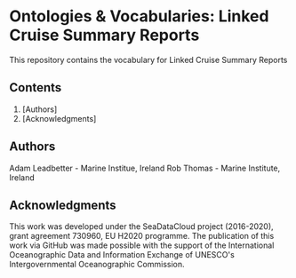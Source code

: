 # Ontologies & Vocabularies: Linked Cruise Summary Reports
This repository contains the vocabulary for Linked Cruise Summary Reports

## Contents
1. [Authors]
1. [Acknowledgments]

## Authors
Adam Leadbetter - Marine Institue, Ireland
Rob Thomas - Marine Institute, Ireland

## Acknowledgments
This work was developed under the SeaDataCloud project (2016-2020), grant agreement 730960, EU H2020 programme. The publication of this work via GitHub was made possible with the support of the International Oceanographic Data and Information Exchange of UNESCO's Intergovernmental Oceanographic Commission.
